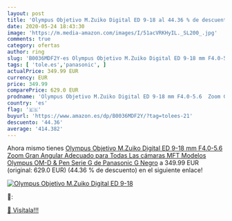 ```yaml
---
layout: post
title: 'Olympus Objetivo M.Zuiko Digital ED 9-18 al 44.36 % de descuento'
date: 2020-05-24 18:43:30
image: 'https://m.media-amazon.com/images/I/51acVRKHyIL._SL200_.jpg'
comments: true
category: ofertas
author: ring
slug: 'B0036MDF2Y-es Olympus Objetivo M.Zuiko Digital ED 9-18 mm F4.0-5.6 Zoom...'
tags: [ 'tole.es','panasonic', ]
actualPrice: 349.99 EUR
currency: EUR
price: 349.99
comparePrice: 629.0 EUR
prodname: 'Olympus Objetivo M.Zuiko Digital ED 9-18 mm F4.0-5.6  Zoom Gran Angular  Adecuado para Todas Las cámaras MFT  Modelos Olympus OM-D & Pen  Serie G de Panasonic G   Negro'
country: 'es'
flag: '🇪🇸'
buyurl: 'https://www.amazon.es/dp/B0036MDF2Y/?tag=tolees-21'
descuento: '44.36'
average: '414.382'
---
```


Ahora mismo tienes [Olympus Objetivo M.Zuiko Digital ED 9-18 mm F4.0-5.6  Zoom Gran Angular  Adecuado para Todas Las cámaras MFT  Modelos Olympus OM-D & Pen  Serie G de Panasonic G   Negro](https://www.amazon.es/dp/B0036MDF2Y/?tag=tolees-21) a 349.99 EUR (original: 629.0 EUR) (44.36 %  de descuento) en el siguiente enlace!

[![Olympus Objetivo M.Zuiko Digital ED 9-18](https://m.media-amazon.com/images/I/51acVRKHyIL._SL200_.jpg)](https://www.amazon.es/dp/B0036MDF2Y/?tag=tolees-21)

🔎:


[🛒 Visítala!!!](https://www.amazon.es/dp/B0036MDF2Y/?tag=tolees-21)
